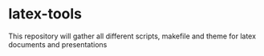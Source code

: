 # latex-tools
This repository will gather all different scripts, makefile and theme for latex documents and presentations
